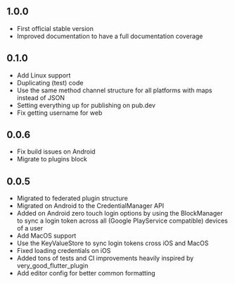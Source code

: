 ## 1.0.0

* First official stable version
* Improved documentation to have a full documentation coverage

## 0.1.0

* Add Linux support
* Duplicating (test) code
* Use the same method channel structure for all platforms with maps instead of
  JSON
* Setting everything up for publishing on pub.dev
* Fix getting username for web

## 0.0.6

* Fix build issues on Android
* Migrate to plugins block

## 0.0.5

* Migrated to federated plugin structure
* Migrated on Android to the CredentialManager API
* Added on Android zero touch login options by using the BlockManager to sync a
  login token across all (Google PlayService compatible) devices of a user
* Add MacOS support
* Use the KeyValueStore to sync login tokens cross iOS and MacOS
* Fixed loading credentials on iOS
* Added tons of tests and CI improvements heavily inspired by
  very_good_flutter_plugin
* Add editor config for better common formatting
